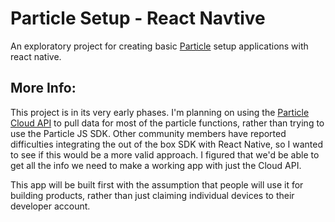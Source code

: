 # Particle Setup - React Navtive

An exploratory project for creating basic [Particle](https://www.particle.io) setup applications with react native.

## More Info:

This project is in its very early phases. I'm planning on using the [Particle Cloud API](https://docs.particle.io/reference/device-cloud/api/) to pull data for most of the particle functions, rather than trying to use the Particle JS SDK. Other community members have reported difficulties integrating the out of the box SDK with React Native, so I wanted to see if this would be a more valid approach. I figured that we'd be able to get all the info we need to make a working app with just the Cloud API.

This app will be built first with the assumption that people will use it for building products, rather than just claiming individual devices to their developer account.
